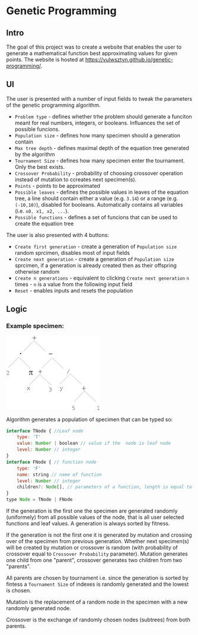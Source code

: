 # Genetic Programming 

## Intro
The goal of this project was to create a website that enables the user to generate a mathematical function best approximating values for given points. The website is hosted at https://vulwsztyn.github.io/genetic-programming/.

## UI
The user is presented with a number of input fields to tweak the parameters of the genetic programming algorithm.

- `Problem type` - defines whether trhe problem should generate a funciton meant for real numbers, integers, or booleans. Influances the set of possible funcions.
- `Population size` - defines how many specimen should a generation contain
- `Max tree depth` - defines maximal depth of the equation tree generated by the algorithm
- `Tournament Size` - defines how many specimen enter the tournament. Only the best exists.
- `Crossover Probability` - probability of choosing crossover operation instead of mutation to ccreates next specimen(s).
- `Points` -  points to be approximated
- `Possible leaves` - defines the possible values in leaves of the equation tree, a line should contain either a value (e.g. `3.14`) or a range (e.g. `(-10,10)`), disabled for booleans. Automatically contains all variables (i.e. `x0, x1, x2, ...`).
- `Possible functions` - defines a set of funcions that can be used to create the equation tree

The user is also presented with 4 buttons:
- `Create first generation` - create a generation of `Population size` random sprcimen, disables most of input fields
- `Create next generation` - create a generation of `Population size` sprcimen, if a generation is already created then as their offspring otherwise random
- `Create n generations` - equivalent to clicking `Create next generation` `n` times - `n` is a value from the following input field
- `Reset` - enables inputs and resets the population

## Logic
### Example specimen:
![Equation Tree](/assets/eq_as_tree.png)

Algorithm generates a population of specimen that can be typed so:
```javascript
interface TNode { //Leaf node
    type: 'T'
    value: Number | boolean // value if the  node is leaf node
    level: Number // integer
}
interface FNode { // function node
    type: 'F'
    name: string // name of function 
    level: Number // integer
    children?: Node[], // parameters of a function, length is equal to the arity of the function
}
type Node = TNode | FNode
```

If the generation is the first one the specimen are generated randomly (uniformely) from all possible values of the node, that is all user selected functions and leaf values. A generation is always sorted by fitness.

If the generation is not the first one it is generated by mutation and crossing over of the specimen from previous generation. Whether next specimen(s) will be created by mutation or crossover is random (with probability of crossover equal to `Crossover Probability` parameter). Mutation generates one child from one "parent", crossover generates two children from two "parents".

All parents are chosen by tournament i.e. since the generation is sorted by fintess a `Tournament Size` of indexes is randomly generated and the lowest is chosen.

Mutation is the replacement of a random node in the specimen with a new randomly generated node.

Crossover is the exchange of randomly chosen nodes (subtrees) from both parents.